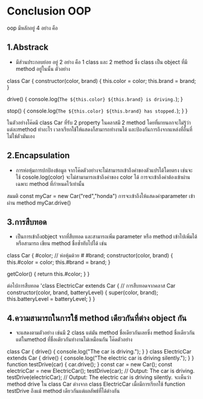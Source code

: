 # Conclusion OOP
oop มีหลักอยู่ 4 อย่าง คือ 
## 1.Abstrack 
- มีส่วนประกอบย่อย อยู่ 2 อย่าง คือ 1 class และ 2 method ซึ่ง class เป็น object ที่มี method อยู่ในนั้น ตัวอย่าง

class Car { constructor(color, brand) { this.color = color; this.brand = brand; }

drive() {
    console.log(`The ${this.color} ${this.brand} is driving.`);
}

stop() {
    console.log(`The ${this.color} ${this.brand} has stopped.`);
}
}

ในตัวอย่างโค๊ดมี class Car ที่รับ 2 property ในคลาสมี 2 method โดยที่ผายนอกจะไม่รู้ว่า แต่ละmethod ทำอะไร เวลาเรียกใช้ให้แสดงก็สามารถทำงานได้ และป้องกันการถึงจากแหล่งที่อื่นที่ไม่ใช่ตัวมันเอง

## 2.Encapsulation 
- การห่อหุ้มการปกป้องข้อมูล จากโค๊ดตัวอย่างจะไม่สามารถเข้าถึงค่าของตัวแปรได้โดยตรง เช่นจะใช้ cosole.log(color) จะไม่สามามารถเข้าถึงค่าของ color ได้ การจะเข้าถึงค่าต้องเข้าผ่านเฉพาะ method ที่กำหนดไว้เท่านั้น

สมมติ const myCar = new Car("red","honda") การจะเข้าถึงให้แสดงค่าparameter เข้าผ่าน method myCar.drive()

## 3.การสืบทอด
- เป็นการเข้าถึงobject จากที่สืบทอด และสามารถเพิ่ม parameter หรือ method เข้าไปเพิ่มได้หรือสามารถ เขียน method ชื่อซ้ำทับไปได้ เช่น

class Car { #color; // ห่อหุ้มด้วย # #brand;
constructor(color, brand) {
    this.#color = color;
    this.#brand = brand;
}

getColor() {
    return this.#color;
}
}

ต่อไปการสืบทอด 'class ElectricCar extends Car { // การสืบทอดจากคลาส Car constructor(color, brand, batteryLevel) { super(color, brand); this.batteryLevel = batteryLevel; } }

## 4.ความสามารถในการใช้ method เดียวกันที่ต่าง object กัน 
- จะแสดงตามตัวอย่าง เช่นมี 2 class แต่มัน method ชื่อเดียวกันเลยซึ่ง method ชื่อเดียวกัน แต่ในmethod ที่ชื่อเดัยวกันทำงานไม่เหมือนกัน โค๊ดตัวอย่าง

class Car { drive() { console.log("The car is driving."); } }
class ElectricCar extends Car { drive() { console.log("The electric car is driving silently."); } }
function testDrive(car) { car.drive(); }
const car = new Car(); const electricCar = new ElectricCar();
testDrive(car); // Output: The car is driving. testDrive(electricCar); // Output: The electric car is driving silently.
จะเห็นว่า method drive ใน class Car ต่างจาก class ElectricCar
เมื่อมีการเรียกใช้ function testDrive ถึงแม้ method เดียวกันแต่ผลลัพธ์ที่ได้ต่างกัน
